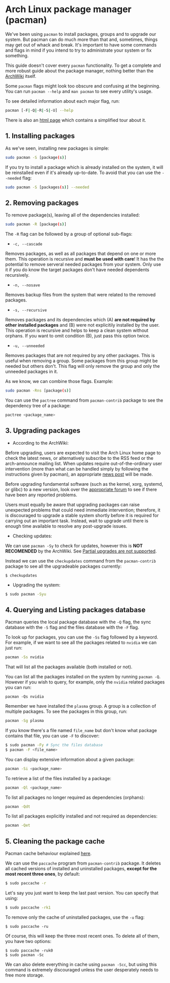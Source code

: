 # Arch Linux package manager (pacman)

We've been using `pacman` to install packages, groups and to upgrade our
system. But pacman can do much more than that and, sometimes, things may
get out of whack and break. It's important to have some commands and flags
in mind if you intend to try to administrate your system or fix something.

This guide doesn't cover every `pacman` functionality. To get a complete
and more robust guide about the package manager, nothing better than the
[ArchWiki](https://wiki.archlinux.org/title/pacman) itself.

Some `pacman` flags might look too obscure and confusing at the beginning.
You can run `pacman --help` and `man pacman` to see every utility's usage.

To see detailed information about each major flag, run:

```sh
pacman [-F|-Q|-R|-S|-U] --help
```

There is also an [html page](https://archlinux.org/pacman/pacman.8.html)
which contains a simplified tour about it.

## 1. Installing packages

As we've seen, installing new packages is simple:

```sh
sudo pacman -S [package(s)]
```

If you try to install a package which is already installed on the system, it
will be reinstalled even if it's already up-to-date. To avoid that you can use
the `--needed` flag:

```sh
sudo pacman -S [packages(s)] --needed
```

## 2. Removing packages

To remove package(s), leaving all of the dependencies installed:


```sh
sudo pacman -R [package(s)]
```

The `-R` flag can be followed by a group of optional sub-flags:

+ `-c, --cascade`

Removes packages, as well as all packages that depend on one or more them. This
operation is recursive and <strong>must be used with care</strong>! It has the
the potential to remove serveral needed packages from your system. Only use it
if you do know the target packages don't have needed dependents recursively.

+ `-n, --nosave`

Removes backup files from the system that were related to the removed packages.

+ `-s, --recursive`

Removes packages and its dependencies which (A) <strong>are not required by 
other installed packages</strong> and (B) were not explicitily installed by
the user. This operation is recursive and helps to keep a clean system
without orphans. If you want to omit condition (B), just pass this option twice.

+ `-u, --unneeded`

Removes packages that are not required by any other packages. This is useful when
removing a group. Some packages from this group might be needed but others don't.
This flag will only remove the group and only the unneeded packages in it.

As we know, we can combine those flags. Example:

```sh
sudo pacman -Rns [package(s)]
```

You can use the `pactree` command from `pacman-contrib` package to see the dependency
tree of a package:

```sh
pactree <package_name>
```

## 3. Upgrading packages

+ According to the ArchWiki:

Before upgrading, users are expected to visit the Arch Linux home page to check the
latest news, or alternatively subscribe to the RSS feed or the arch-announce mailing list.
When updates require out-of-the-ordinary user intervention (more than what can be handled
simply by following the instructions given by pacman), an appropriate
[news post](https://archlinux.org/news/) will be made.

Before upgrading fundamental software (such as the kernel, xorg, systemd, or glibc) to a
new version, look over the [appropriate forum](https://bbs.archlinux.org/) to see if there
have been any reported problems.

Users must equally be aware that upgrading packages can raise unexpected problems that could
need immediate intervention; therefore, it is discouraged to upgrade a stable system shortly
before it is required for carrying out an important task. Instead, wait to upgrade
until there is enough time available to resolve any post-upgrade issues.

+ Checking updates:

We can use `pacman -Sy` to check for updates, however this is <strong>NOT RECOMENDED</strong>
by the ArchWiki. 
See [Partial upgrades are not supported](https://wiki.archlinux.org/title/System_maintenance#Partial_upgrades_are_unsupported).

Instead we can use the `checkupdates` command from the `pacman-contrib` package to see
all the upgradeable packages currently:

```
$ checkupdates
```

+ Upgrading the system:

```sh
$ sudo pacman -Syu
```

## 4. Querying and Listing packages database

Pacman queries the local package database with the `-Q` flag, the sync database with the
`-S` flag and the files database with the `-F` flag.

To look up for packages, you can use the `-Ss` flag followed by a keyword.
For example, if we want to see all the packages related to `nvidia` we can
just run:

```sh
pacman -Ss nvidia
```

That will list all the packages available (both installed or not).

You can list all the packages installed on the system by running `pacman -Q`.
However if you wish to query, for example, only the `nvidia` related packages
you can run:

```
pacman -Qs nvidia
```

Remember we have installed the `plasma` group. A group is a collection
of multiple packages. To see the packages in this group, run:

```sh
pacman -Sg plasma
```

If you know there's a file named `file_name` but don't know what package contains
that file, you can use `-F` to discover:

```sh
$ sudo pacman -Fy # Sync the files database
$ pacman -F <file_name>
```

You can display extensive information about a given package:

```sh
pacman -Si <package_name>
```

To retrieve a list of the files installed by a package:

```sh
pacman -Ql <package_name>
```

To list all packages no longer required as dependencies (orphans):

```sh
pacman -Qdt
```

To list all packages explicitly installed and not required as dependencies:

```sh
pacman -Qet
```

## 5. Cleaning the package cache

Pacman cache behaviour explained [here](https://wiki.archlinux.org/title/pacman#Cleaning_the_package_cache).

We can use the `paccache` program from `pacman-contrib` package. It deletes all cached versions of
installed and uninstalled packages, <strong>except for the most recent three ones</strong>, by default:

```sh
$ sudo paccache -r
```

Let's say you just want to keep the last past version. You can specify that using:

```sh
$ sudo paccache -rk1
```

To remove only the cache of uninstalled packages, use the `-u` flag:

```
$ sudo paccache -ru
```

Of course, this will keep the three most recent ones. To delete all of them, you have two options:

```
$ sudo paccache -ruk0
$ sudo pacman -Sc
```

We can also delete everything in cache using `pacman -Scc`, but using this command is
extremely discouraged unless the user desperately needs to free more storage.

